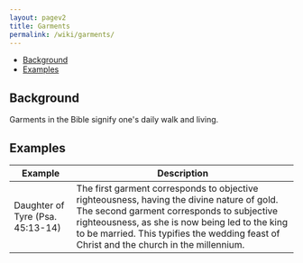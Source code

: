 ```yaml
---
layout: pagev2
title: Garments
permalink: /wiki/garments/
---
```

- [Background](#background)
- [Examples](#examples)

## Background

Garments in the Bible signify one's daily walk and living.

## Examples

| Example | Description |
| --- | --- |
| Daughter of Tyre (Psa. 45:13-14) | The first garment corresponds to objective righteousness, having the divine nature of gold. The second garment corresponds to subjective righteousness, as she is now being led to the king to be married. This typifies the wedding feast of Christ and the church in the millennium. |